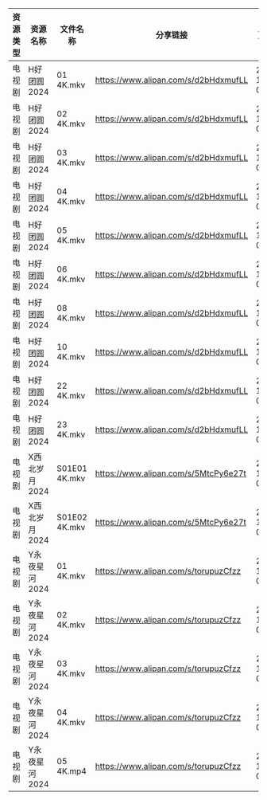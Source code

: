 | 资源类型 | 资源名称      | 文件名称          | 分享链接                                 | 更新时间                |
| ---- | --------- | ------------- | ------------------------------------ | ------------------- |
| 电视剧  | H好团圆2024  | 01 4K.mkv     | https://www.alipan.com/s/d2bHdxmufLL | 2024-11-06 00:05:33 |
| 电视剧  | H好团圆2024  | 02 4K.mkv     | https://www.alipan.com/s/d2bHdxmufLL | 2024-11-06 00:05:32 |
| 电视剧  | H好团圆2024  | 03 4K.mkv     | https://www.alipan.com/s/d2bHdxmufLL | 2024-11-06 00:05:32 |
| 电视剧  | H好团圆2024  | 04 4K.mkv     | https://www.alipan.com/s/d2bHdxmufLL | 2024-11-06 00:05:32 |
| 电视剧  | H好团圆2024  | 05 4K.mkv     | https://www.alipan.com/s/d2bHdxmufLL | 2024-11-06 00:05:31 |
| 电视剧  | H好团圆2024  | 06 4K.mkv     | https://www.alipan.com/s/d2bHdxmufLL | 2024-11-06 00:05:31 |
| 电视剧  | H好团圆2024  | 08 4K.mkv     | https://www.alipan.com/s/d2bHdxmufLL | 2024-11-06 00:05:31 |
| 电视剧  | H好团圆2024  | 10 4K.mkv     | https://www.alipan.com/s/d2bHdxmufLL | 2024-11-06 00:05:30 |
| 电视剧  | H好团圆2024  | 22 4K.mkv     | https://www.alipan.com/s/d2bHdxmufLL | 2024-11-06 00:05:30 |
| 电视剧  | H好团圆2024  | 23 4K.mkv     | https://www.alipan.com/s/d2bHdxmufLL | 2024-11-06 00:05:30 |
| 电视剧  | X西北岁月2024 | S01E01 4K.mkv | https://www.alipan.com/s/5MtcPy6e27t | 2024-11-06 08:07:20 |
| 电视剧  | X西北岁月2024 | S01E02 4K.mkv | https://www.alipan.com/s/5MtcPy6e27t | 2024-11-06 08:07:20 |
| 电视剧  | Y永夜星河2024 | 01 4K.mkv     | https://www.alipan.com/s/torupuzCfzz | 2024-11-06 00:06:49 |
| 电视剧  | Y永夜星河2024 | 02 4K.mkv     | https://www.alipan.com/s/torupuzCfzz | 2024-11-06 00:06:49 |
| 电视剧  | Y永夜星河2024 | 03 4K.mkv     | https://www.alipan.com/s/torupuzCfzz | 2024-11-06 00:06:49 |
| 电视剧  | Y永夜星河2024 | 04 4K.mkv     | https://www.alipan.com/s/torupuzCfzz | 2024-11-06 00:06:49 |
| 电视剧  | Y永夜星河2024 | 05 4K.mp4     | https://www.alipan.com/s/torupuzCfzz | 2024-11-06 00:06:48 |
